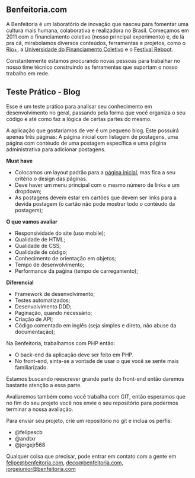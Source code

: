 Benfeitoria.com
---------------

A Benfeitoria é um laboratório de inovação que nasceu para fomentar uma cultura mais humana, colaborativa e realizadora no Brasil. Começamos em 2011 com o financiamento coletivo (nosso principal experimento) e, de lá pra cá, mirabolamos diversos conteúdos, ferramentas e projetos, como o [Rio+](http://riomais.benfeitoria.com/), a [Universidade do Financiamento Coletivo](http://ufc.benfeitoria.com/) e o [Festival Reboot](http://reboot.benfeitoria.com/).

Constantemente estamos procurando novas pessoas para trabalhar no nosso time técnico construindo as ferramentas que suportam o nosso trabalho em rede.

Teste Prático - Blog
--------------------

Esse é um teste prático para analisar seu conhecimento em desenvolvimento no geral, passando pela forma que você organiza o seu código e até como faz a lógica de certas partes do mesmo.

A aplicação que gostariamos de ver é um pequeno blog. Este possuirá apenas três páginas: A página inicial com listagem de postagens, uma página com contéudo de uma postagem específica e uma página administrativa para adicionar postagens.

**Must have**
- Colocamos um layout padrão para a [página inicial](Desktop.jpg), mas fica a seu critério o design das páginas.
- Deve haver um menu principal com o mesmo número de links e um dropdown;
- As postagens devem estar em cartões que devem ser links para a devida postagem (o cartão não pode mostrar todo o contéudo da postagem);
  
**O que vamos avaliar**
- Responsividade do site (uso mobile);
- Qualidade de HTML;
- Qualidade de CSS;
- Qualidade de código;
- Conhecimento de orientação em objetos;
- Tempo de desenvolvimento;
- Performance da paǵina (tempo de carregamento);

**Diferencial**
- Framework de desenvolvimento;
- Testes automatizados;
- Desenvolvimento DDD;
- Paginação, quando necessário;
- Criação de API;
- Código comentado em inglês (seja simples e direto, não abuse da documentação);

Na Benfeitoria, trabalhamos com PHP então:

- O back-end da aplicação deve ser feito em PHP.
- No front-end, sinta-se a vontade de usar o que você se sente mais familiarizado.

Estamos buscando reescrever grande parte do front-end então daremos bastante atenção a essa parte.

Avaliaremos também como você trabalha com GIT, então esperamos que no fim do seu projeto você nos envie o seu repositório para podermos terminar a nossa avaliação.

Para enviar seu projeto, crie um repositório no git e inclua os perfis:

- @felipescb
- @andtxr
- @jorgejr568

Qualquer coisa que precisar, pode entrar em contato com a gente em felipe@benfeitoria.com, deco@benfeitoria.com, jorgejunior@benfeitoria.com
